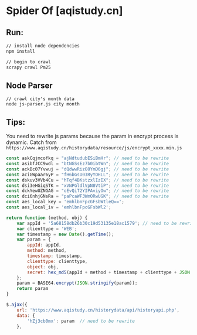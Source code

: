 
 # Spider Of [aqistudy.cn]

 ## Run:

 ```bash
// install node dependencies
npm install

// begin to crawl
scrapy crawl Pm25
 ```

## Node Parser

```
// crawl city's month data
node js-parser.js city month
```

## Tips:

You need to rewrite js params because the param in encrypt process is dynamic.
Catch from `https://www.aqistudy.cn/historydata/resource/js/encrypt_xxxx.min.js`

```javascript
const askCqjmcofkq = "ajNdtudubESiBmHr"; // need to be rewrite
const asibfJCC9wdl = "btNGSsEz7b0ibtWn"; // need to be rewrite
const ackBc07Yvwuj = "dQdwwRizO8YmD6gj"; // need to be rewrite
const aciGWpaar6yP = "fH6bGsU03RyYOHLL"; // need to be rewrite
const dskuv3VVb4Cu = "hTqf4BKstzxlIzIX"; // need to be rewrite
const dsi3eHGiqSTK = "xVNPGldlVpN8VtiP"; // need to be rewrite
const dckYewUZNGAG = "oEvQiT2YIPAviyOw"; // need to be rewrite
const dci6nhjGNsRa = "paPcaWF3WmORwUGK"; // need to be rewrite
const aes_local_key = 'emhlbnFpcGFsbWtleQ==';
const aes_local_iv = 'emhlbnFpcGFsbWl2';

return function (method, obj) {
    var appId = '5a68158db26b30c19d53135e18ac1579'; // need to be rewrite
    var clienttype = 'WEB';
    var timestamp = new Date().getTime();
    var param = {
        appId: appId,
        method: method,
        timestamp: timestamp,
        clienttype: clienttype,
        object: obj,
        secret: hex_md5(appId + method + timestamp + clienttype + JSON.stringify(ObjectSort(obj)))
    };
    param = BASE64.encrypt(JSON.stringify(param));
    return param
}

$.ajax({
    url: 'https://www.aqistudy.cn/historydata/api/historyapi.php',
    data: {
        'hZj3cb0mx': param  // need to be rewrite
    },
```